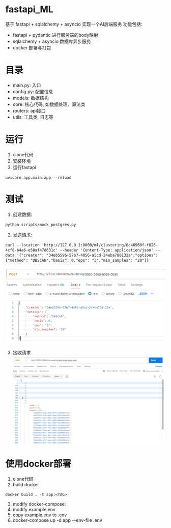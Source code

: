 # fastapi_ML
基于 fastapi + sqlalchemy + asyncio 实现一个AI后端服务
功能包括:
- fastapi + pydantic 进行服务端的body映射
- sqlalchemy + asyncio 数据库异步服务
- docker 部署与打包

# 目录
- main.py: 入口
- config.py: 配置信息
- models: 数据结构
- core: 核心代码, 如数据处理、算法类
- routers: api接口
- utils: 工具类, 日志等

# 运行

1. clone代码
2. 安装环境
3. 运行fastapi
```shell
uvicorn app.main:app --reload
```

# 测试
1. 创建数据:
```shell
python scripts/mock_postgres.py
```

2. 发送请求:
```shell
curl --location 'http://127.0.0.1:8000/ml/clustering/0c46960f-f826-4cf8-b4a6-e58af47d631c' --header 'Content-Type: application/json' --data '{"creator": "34eb5596-57b7-4056-a5cd-24eba780132a","options": {"method": "DBSCAN","basis": 0,"eps": "3","min_samples": "20"}}'
```
![request](./imgs/post-request.png)

3. 接收请求
![response](./imgs/post-response.png)

# 使用docker部署
1. clone代码
2. build docker
```shell
docker build . -t app:<TAG>
```
3. modify docker-compose: <TAG>
4. modify example.env
5. copy example.env to .env
6. docker-compose up -d app --env-file .env
